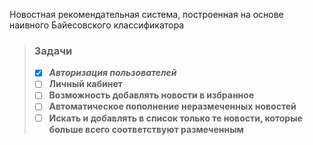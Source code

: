 Новостная рекомендательная система, построенная на основе наивного Байесовского классификатора
<b>
> ### Задачи
> - [x] *Авторизация пользователей*
> - [ ] Личный кабинет
> - [ ] Возможность добавлять новости в избранное
> - [ ] Автоматическое пополнение неразмеченных новостей
> - [ ] Искать и добавлять в список только те новости, которые больше всего соответствуют размеченным
</b>
